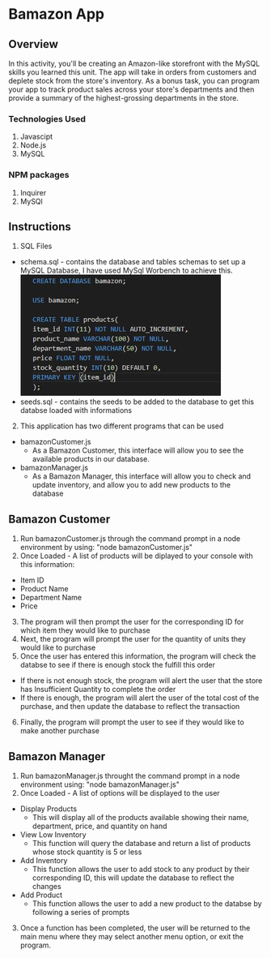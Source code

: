 # Bamazon App

## Overview

In this activity, you'll be creating an Amazon-like storefront with the MySQL skills you learned this unit. The app will take in orders from customers and deplete stock from the store's inventory. As a bonus task, you can program your app to track product sales across your store's departments and then provide a summary of the highest-grossing departments in the store.


### Technologies Used

1. Javascipt
2. Node.js
3. MySQL

### NPM packages

1. Inquirer
2. MySQl

## Instructions

1. SQL Files
  * schema.sql - contains the database and tables schemas to set up a MySQL Database, I have used MySql Worbench to achieve this.
  ![schema image](/images/schema.jpg)
  * seeds.sql - contains the seeds to be added to the database to get this databse loaded with informations
  
2. This application has two different programs that can be used 
  * bamazonCustomer.js
    * As a Bamazon Customer, this interface will allow you to see the available products in our database.
  * bamazonManager.js
    * As a Bamazon Manager, this interface will allow you to check and update inventory, and allow you to add new products to the database
    
 ## Bamazon Customer
 
 1. Run bamazonCustomer.js through the command prompt in a node environment by using: "node bamazonCustomer.js"
 2. Once Loaded - A list of products will be diplayed to your console with this information:
  * Item ID
  * Product Name
  * Department Name
  * Price
 3. The program will then prompt the user for the corresponding ID for which item they would like to purchase
 4. Next, the program will prompt the user for the quantity of units they would like to purchase
 5. Once the user has entered this information, the program will check the databse to see if there is enough stock the fulfill this order
  * If there is not enough stock, the program will alert the user that the store has Insufficient Quantity to complete the order
  * If there is enough, the program will alert the user of the total cost of the purchase, and then update the database to reflect the transaction
 6. Finally, the program will prompt the user to see if they would like to make another purchase
 
 ## Bamazon Manager
 
 1. Run bamazonManager.js throught the command prompt in a node environment using: "node bamazonManager.js"
 2. Once Loaded - A list of options will be displayed to the user
 * Display Products
    * This will display all of the products available showing their name, department, price, and quantity on hand
 * View Low Inventory
    * This function will query the database and return a list of products whose stock quantity is 5 or less
 * Add Inventory
    * This function allows the user to add stock to any product by their corresponding ID, this will update the database to reflect the changes
 * Add Product
    * This function allows the user to add a new product to the databse by following a series of prompts
 3. Once a function has been completed, the user will be returned to the main menu where they may select another menu option, or exit the program.

